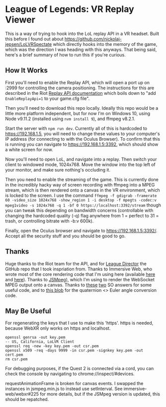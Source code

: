 # League of Legends: VR Replay Viewer

This is a way of trying to hook into the LoL replay API in a VR headset. Built
this before I found out about https://github.com/nickolaj-jepsen/LoLVRSpectate
which directly hooks into the memory of the game, which was the direction I was
heading with this anyways. That being said, here's a brief summary of how to run
this if you're curious.

## How It Works

First you'll need to enable the Replay API, which will open a port up on :2999
for controlling the camera positioning. The instructions for this are described
in the Riot [Replay API documentation](https://developer.riotgames.com/docs/lol#game-client-api_replay-api)
which boils down to "add `EnableReplayApi=1` to your game.cfg file".

Then you'll need to download this repo locally. Ideally this repo would be a 
little more platform independent, but for now I'm on Windows 10, using
Node v9.11.2 (installed using `nvm install 9`), and ffmpeg v8.2.1.

Start the server with `npm run dev`. Currently all of this is hardcoded to 
https://192.168.1.5, you will need to change these values to your computer's IP
address (for connecting to with the Oculus Browser). To confirm that this is
running you can navigate to https://192.168.1.5:3392, which should show a white
screen for now.

Now you'll need to open LoL, and navigate into a replay. Then switch your client
to windowed mode, 1024x768. Move the window into the top left of your monitor,
and make sure nothing's occluding it.

Then you need to enable the streaming of the game. This is currently done in the
incredibly hacky way of screen recording with ffmpeg into a MPEG stream, which
is then rendered onto a canvas in the VR environment, which is locked to the
screen. I use the command `ffmpeg -f gdigrab -framerate 60 -video_size 1024x768 -show_region 1 -i desktop -f mpegts -codec:v mpeg1video -s 1024x768 -q 1 -bf 0 https://localhost:3392/stream` though you can tweak this depending on 
bandwidth concerns (controllable with changing the hardcoded quality (-q) flag 
anywhere from 1 = perfect to 31 = trash, or controlling bitrate with -b:v 600k).

Finally, open the Oculus browser and navigate to https://192.168.1.5:3392/.
Accept all the security stuff and you should be good to go.

## Thanks

Huge thanks to the Riot team for the API, and for [League Director](https://github.com/RiotGames/leaguedirector) the
GitHub repo that I took inspriation from. Thanks to Immersive Web, who wrote
most of the core rendering code that I'm using here (available [here](https://github.com/immersive-web/webxr-samples) and [here](https://immersive-web.github.io/webxr-samples/)). Thanks to [JSMpeg](https://github.com/phoboslab/jsmpegsdf
)), which I'm using to render the WebSocket MPEG output onto a canvas. Thanks
to [these](https://stackoverflow.com/questions/6766333/capture-windows-screen-with-ffmpeg
) [two](https://stackoverflow.com/questions/56504378/low-latency-50ms-video-streaming-with-node-js-and-html5
) SO answers for some useful code, and to [this blob](https://github.com/Willjfield/QuaterniontoEuler/blob/master/quatEuler.js
) for the quaternion <> Euler angle conversion code.

## May Be Useful

For regenerating the keys that I use to make this 'https'. https is needed,
because WebXR only works on https and localhost.

```
openssl genrsa -out key.pem
-- US, California, LoLVR Client
openssl req -new -key key.pem -out csr.pem
openssl x509 -req -days 9999 -in csr.pem -signkey key.pem -out cert.pem
rm csr.pem
```

For debugging purposes, if the Quest 2 is connected via a cord, you can check
the console by navigating to chrome://inspect/#devices.

requestAnimationFrame is broken for canvas events. I swapped the instances in 
jsmpeg.min.js to instead use setInterval. See immersive-web/webxr#225 for more
details, but if the JSMpeg version is updated, this should be repatched.
